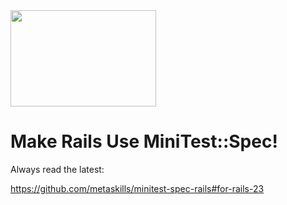 
<img src="http://cdn.metaskills.net/minitest-spec-rails.png" width="233" height="154" />

# Make Rails Use MiniTest::Spec!

Always read the latest:

https://github.com/metaskills/minitest-spec-rails#for-rails-23


